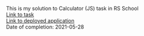 This is my solution to Calculator (JS) task in RS School  
[Link to task](https://github.com/rolling-scopes-school/tasks/blob/master/tasks/calculator(LT).md)    
[Link to deployed application](https://rolling-scopes-school.github.io/gerdazk-JSFELT/calculator/)  
Date of completion: 2021-05-28

